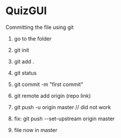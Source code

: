 # QuizGUI

Committing the file using git

1. go to the folder
2. git init

3. git add .
4. git status

5. git commit -m "first commit"
6. git remote add origin (repo link)
7. git push -u origin master  // did not work

8. fix: git push --set-upstream origin master
9. file now in master
